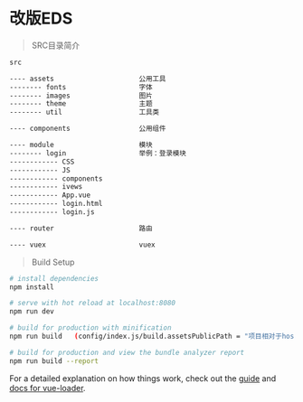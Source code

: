 # 改版EDS

> SRC目录简介

```bash
src

---- assets                     公用工具            
-------- fonts                  字体
-------- images                 图片
-------- theme                  主题
-------- util                   工具类

---- components                 公用组件

---- module                     模块
-------- login                  举例：登录模块
------------ CSS
------------ JS
------------ components
------------ ivews
------------ App.vue
------------ login.html
------------ login.js

---- router                     路由

---- vuex                       vuex
```



> Build Setup

``` bash
# install dependencies
npm install

# serve with hot reload at localhost:8080
npm run dev

# build for production with minification
npm run build   (config/index.js/build.assetsPublicPath = "项目相对于host的地址")

# build for production and view the bundle analyzer report
npm run build --report
```

For a detailed explanation on how things work, check out the [guide](http://vuejs-templates.github.io/webpack/) and [docs for vue-loader](http://vuejs.github.io/vue-loader).

